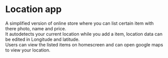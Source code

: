 # Location app

A simplified version of online store where you can list certain item with there photo, name and price.  
It autodetects your current location while you add a item, location data can be edited in Longitude and latitude.  
Users can view the listed items on homescreen and can open google maps to view your location.

